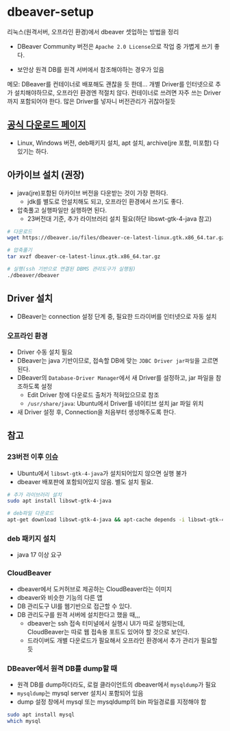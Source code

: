# dbeaver-setup

리눅스(원격서버, 오프라인 환경)에서 dbeaver 셋업하는 방법을 정리

- DBeaver Community 버전은 `Apache 2.0 License`으로 작업 중 가볍게 쓰기 좋다.

- 보안상 원격 DB를 원격 서버에서 참조해야하는 경우가 있음

메모: DBeaver를 컨테이너로 배포해도 괜찮을 듯 한데... 개별 Driver를 인터넷으로 추가 설치해야하므로, 오프라인 환경엔 적절치 않다. 컨테이너로 쓰려면 자주 쓰는 Driver 까지 포함되어야 한다. 많은 Driver를 넣자니 버전관리가 귀찮아질듯

## [공식 다운로드 페이지](https://dbeaver.io/download/)

- Linux, Windows 버전, deb패키지 설치, apt 설치, archive(jre 포함, 미포함) 다 있기는 하다.

## 아카이브 설치 (권장)

- java(jre)포함된 아카이브 버전을 다운받는 것이 가장 편하다.
  - jdk를 별도로 안설치해도 되고, 오프라인 환경에서 쓰기도 좋다.
- 압축풀고 실행파일만 실행하면 된다.
  - 23버전대 기준, 추가 라이브러리 설치 필요(하단 libswt-gtk-4-java 참고)

```sh
# 다운로드
wget https://dbeaver.io/files/dbeaver-ce-latest-linux.gtk.x86_64.tar.gz

# 압축풀기
tar xvzf dbeaver-ce-latest-linux.gtk.x86_64.tar.gz

# 실행(ssh 기반으로 연결된 DBMS 관리도구가 실행됨)
./dbeaver/dbeaver
```

## Driver 설치

- DBeaver는 connection 설정 단계 중, 필요한 드라이버를 인터넷으로 자동 설치

### 오프라인 환경

- Driver 수동 설치 필요
- DBeaver는 java 기반이므로, 접속할 DB에 맞는 `JDBC Driver jar파일`을 고르면 된다.
- DBeaver의 `Database-Driver Manager`에서 새 Driver를 설정하고, jar 파일을 참조하도록 설정
  - Edit Driver 창에 다운로드 출처가 적혀있으므로 참조
  - `/usr/share/java`: Ubuntu에서 Driver를 네이티브 설치 jar 파일 위치
- 새 Driver 설정 후, Connection을 처음부터 생성해주도록 한다.

## 참고

### 23버전 이후 [이슈](https://github.com/dbeaver/dbeaver/issues/19783)

- Ubuntu에서 `libswt-gtk-4-java`가 설치되어있지 않으면 실행 불가
- dbeaver 배포판에 포함되어있지 않음. 별도 설치 필요.

```sh
# 추가 라이브러리 설치
sudo apt install libswt-gtk-4-java

# deb파일 다운로드
apt-get download libswt-gtk-4-java && apt-cache depends -i libswt-gtk-4-java
```

### deb 패키지 설치

- java 17 이상 요구

### CloudBeaver

- dbeaver에서 도커허브로 제공하는 CloudBeaver라는 이미지
- dbeaver와 비슷한 기능의 다른 앱
- DB 관리도구 UI를 웹기반으로 접근할 수 있다.
- DB 관리도구를 원격 서버에 설치한다고 했을 때,,,
  - dbeaver는 ssh 접속 터미널에서 실행시 UI가 따로 실행되는데, CloudBeaver는 따로 웹 접속용 포트도 있어야 할 것으로 보인다.
  - 드라이버도 개별 다운로드가 필요해서 오프라인 환경에서 추가 관리가 필요할 듯

### DBeaver에서 원격 DB를 dump할 때

- 원격 DB를 dump하더라도, 로컬 클라이언트의 dbeaver에서 `mysqldump`가 필요
- `mysqldump`는 mysql server 설치시 포함되어 있음
- dump 설정 창에서 mysql 또는 mysqldump의 bin 파일경로를 지정해야 함

```sh
sudo apt install mysql
which mysql
```
